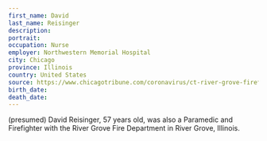 ```yaml
---
first_name: David
last_name: Reisinger
description: 
portrait: 
occupation: Nurse
employer: Northwestern Memorial Hospital
city: Chicago
province: Illinois
country: United States
source: https://www.chicagotribune.com/coronavirus/ct-river-grove-firefighter-dies-covid-coronavirus-20200429-hv23rnogqbcd5hhpdoeqzidjea-story.html
birth_date: 
death_date: 
---
```


(presumed) David Reisinger, 57 years old, was also a Paramedic and Firefighter with the River Grove Fire Department in River Grove, Illinois.